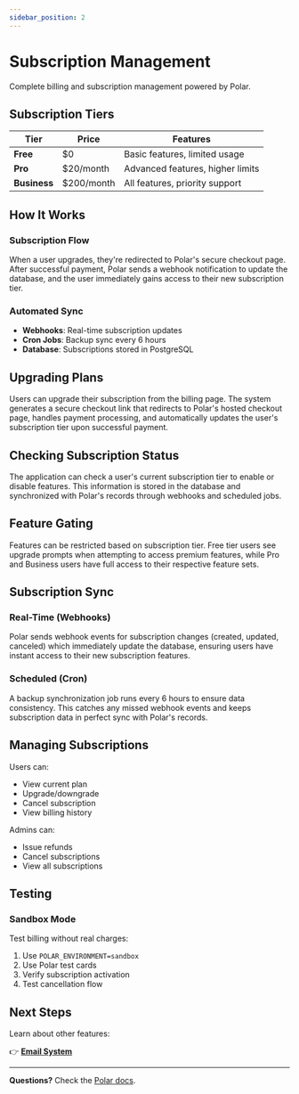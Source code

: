 ```yaml
---
sidebar_position: 2
---
```


# Subscription Management

Complete billing and subscription management powered by Polar.

## Subscription Tiers

| Tier         | Price      | Features                         |
| ------------ | ---------- | -------------------------------- |
| **Free**     | $0         | Basic features, limited usage    |
| **Pro**      | $20/month  | Advanced features, higher limits |
| **Business** | $200/month | All features, priority support   |

## How It Works

### Subscription Flow

When a user upgrades, they're redirected to Polar's secure checkout page. After successful payment, Polar sends a webhook notification to update the database, and the user immediately gains access to their new subscription tier.

### Automated Sync

- **Webhooks**: Real-time subscription updates
- **Cron Jobs**: Backup sync every 6 hours
- **Database**: Subscriptions stored in PostgreSQL

## Upgrading Plans

Users can upgrade their subscription from the billing page. The system generates a secure checkout link that redirects to Polar's hosted checkout page, handles payment processing, and automatically updates the user's subscription tier upon successful payment.

## Checking Subscription Status

The application can check a user's current subscription tier to enable or disable features. This information is stored in the database and synchronized with Polar's records through webhooks and scheduled jobs.

## Feature Gating

Features can be restricted based on subscription tier. Free tier users see upgrade prompts when attempting to access premium features, while Pro and Business users have full access to their respective feature sets.

## Subscription Sync

### Real-Time (Webhooks)

Polar sends webhook events for subscription changes (created, updated, canceled) which immediately update the database, ensuring users have instant access to their new subscription features.

### Scheduled (Cron)

A backup synchronization job runs every 6 hours to ensure data consistency. This catches any missed webhook events and keeps subscription data in perfect sync with Polar's records.

## Managing Subscriptions

Users can:

- View current plan
- Upgrade/downgrade
- Cancel subscription
- View billing history

Admins can:

- Issue refunds
- Cancel subscriptions
- View all subscriptions

## Testing

### Sandbox Mode

Test billing without real charges:

1. Use `POLAR_ENVIRONMENT=sandbox`
2. Use Polar test cards
3. Verify subscription activation
4. Test cancellation flow

## Next Steps

Learn about other features:

👉 **[Email System](./email-system)**

---

**Questions?** Check the [Polar docs](https://docs.polar.sh).
